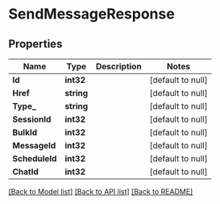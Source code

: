 # SendMessageResponse

## Properties
Name | Type | Description | Notes
------------ | ------------- | ------------- | -------------
**Id** | **int32** |  | [default to null]
**Href** | **string** |  | [default to null]
**Type_** | **string** |  | [default to null]
**SessionId** | **int32** |  | [default to null]
**BulkId** | **int32** |  | [default to null]
**MessageId** | **int32** |  | [default to null]
**ScheduleId** | **int32** |  | [default to null]
**ChatId** | **int32** |  | [default to null]

[[Back to Model list]](../README.md#documentation-for-models) [[Back to API list]](../README.md#documentation-for-api-endpoints) [[Back to README]](../README.md)


